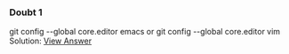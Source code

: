 ### Doubt 1

git config --global core.editor emacs or git config --global core.editor vim
Solution: [View Answer](https://github.com/hameed003/git-and-gitHub-notes/blob/main/doubts-solutions/solutions/s1.md)
